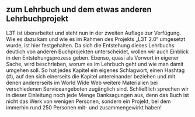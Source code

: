 <!-- filename: 00_Einleitung.md -->
<!-- title: Einleitung -->

<!-- tags: #einleitung,#einfuehrung,#l3t -->
<!-- authors: Martin Ebner, Sandra Schön, Jennifer Frey -->

## zum Lehrbuch und dem etwas anderen Lehrbuchprojekt

L3T ist überarbeitet und steht nun in der zweiten Auflage zur Verfügung. Wie es dazu kam und wie es im Rahmen des Projekts „L3T 2.0“ umgesetzt wurde, ist hier festgehalten. Da sich die Entstehung dieses Lehrbuchs deutlich von anderen Buchprojekten unterscheidet, wollen wir auch Einblick in den Entstehungsprozess geben. Ebenso, quasi als Vorwort in eigener Sache, wird beschrieben, worum es im Lehrbuch geht und wie man damit umgehen soll. So hat jedes Kapitel ein eigenes Schlagwort, einen Hashtag (#), auf den sich einerseits die Kapitel untereinander beziehen und mit denen andererseits im World Wide Web weitere Materialien bei verschiedenen Serviceangeboten zugänglich sind. Schließlich sprechen wir in dieser Einleitung noch jede Menge Danksagungen aus, denn das Buch ist nicht das Werk von wenigen Personen, sondern ein Projekt, bei dem immerhin rund 250 Personen mit- und zusammengewirkt haben!


